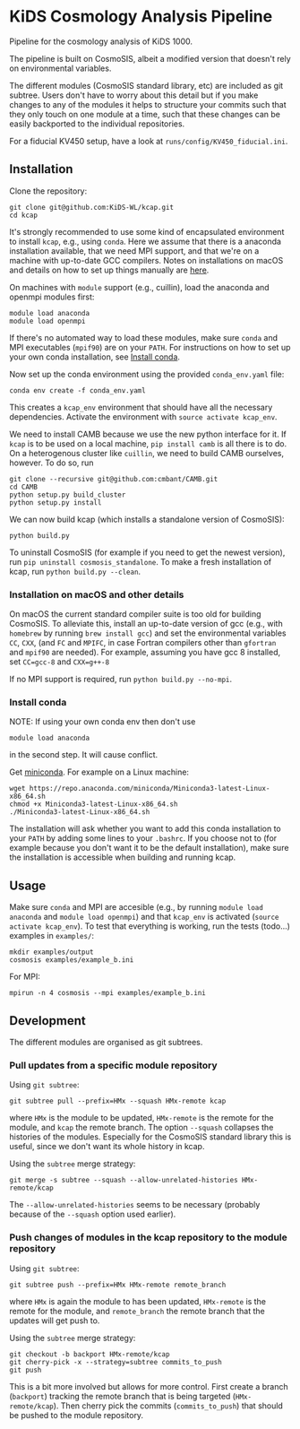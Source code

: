 # KiDS Cosmology Analysis Pipeline

Pipeline for the cosmology analysis of KiDS 1000.

The pipeline is built on CosmoSIS, albeit a modified version that doesn't rely on environmental variables.

The different modules (CosmoSIS standard library, etc) are included as git subtree. Users don't have to worry about this detail but if you make changes to any of the modules it helps to structure your commits such that they only touch on one module at a time, such that these changes can be easily backported to the individual repositories.

For a fiducial KV450 setup, have a look at `runs/config/KV450_fiducial.ini`.

## Installation

Clone the repository:
```
git clone git@github.com:KiDS-WL/kcap.git
cd kcap
```

It's strongly recommended to use some kind of encapsulated environment to install `kcap`, e.g., using `conda`. Here we assume that there is a anaconda installation available, that we need MPI support, and that we're on a machine with up-to-date GCC compilers. Notes on installations on macOS and details on how to set up things manually are [here](#installation-on-macos-and-other-details).

On machines with `module` support (e.g., cuillin), load the anaconda and openmpi modules first:
```
module load anaconda
module load openmpi
```
If there's no automated way to load these modules, make sure `conda` and MPI executables (`mpif90`) are on your `PATH`. For instructions on how to set up your own conda installation, see [Install conda](#install-conda).

Now set up the conda environment using the provided `conda_env.yaml` file:
```
conda env create -f conda_env.yaml
```
This creates a `kcap_env` environment that should have all the necessary dependencies. Activate the environment with `source activate kcap_env`.

We need to install CAMB because we use the new python interface for it. If `kcap` is to be used on a local machine, `pip install camb` is all there is to do. On a heterogenous cluster like `cuillin`, we need to build CAMB ourselves, however. To do so, run
```
git clone --recursive git@github.com:cmbant/CAMB.git
cd CAMB
python setup.py build_cluster
python setup.py install
```

We can now build kcap (which installs a standalone version of CosmoSIS):
```
python build.py
```

To uninstall CosmoSIS (for example if you need to get the newest version), run `pip uninstall cosmosis_standalone`. To make a fresh installation of kcap, run `python build.py --clean`.

### Installation on macOS and other details

On macOS the current standard compiler suite is too old for building CosmoSIS. To alleviate this, install an up-to-date version of gcc (e.g., with `homebrew` by running `brew install gcc`) and set the environmental variables `CC`, `CXX`, (and `FC` and `MPIFC`, in case Fortran compilers other than `gfortran` and `mpif90` are needed). For example, assuming you have gcc 8 installed, set `CC=gcc-8` and `CXX=g++-8`

If no MPI support is required, run `python build.py --no-mpi`.

### Install conda

NOTE: If using your own conda env then don't use
```
module load anaconda
```
in the second step. It will cause conflict.

Get [miniconda](https://conda.io/en/master/miniconda.html). For example on a Linux machine: 
```
wget https://repo.anaconda.com/miniconda/Miniconda3-latest-Linux-x86_64.sh
chmod +x Miniconda3-latest-Linux-x86_64.sh
./Miniconda3-latest-Linux-x86_64.sh
```

The installation will ask whether you want to add this conda installation to your `PATH` by adding some lines to your `.bashrc`. If you choose not to (for example because you don't want it to be the default installation), make sure the installation is accessible when building and running kcap.

## Usage

Make sure `conda` and MPI are accesible (e.g., by running `module load anaconda` and `module load openmpi`) and that `kcap_env` is activated (`source activate kcap_env`).
To test that everything is working, run the tests (todo...) examples in `examples/`:
```
mkdir examples/output
cosmosis examples/example_b.ini
```
For MPI:
```
mpirun -n 4 cosmosis --mpi examples/example_b.ini
```

## Development

The different modules are organised as git subtrees.

### Pull updates from a specific module repository

Using `git subtree`:
```
git subtree pull --prefix=HMx --squash HMx-remote kcap
```
where `HMx` is the module to be updated, `HMx-remote` is the remote for the module, and `kcap` the remote branch. The option `--squash` collapses the histories of the modules. Especially for the CosmoSIS standard library this is useful, since we don't want its whole history in kcap.

Using the `subtree` merge strategy:
```
git merge -s subtree --squash --allow-unrelated-histories HMx-remote/kcap
```
The `--allow-unrelated-histories` seems to be necessary (probably because of the `--squash` option used earlier).

### Push changes of modules in the kcap repository to the module repository
Using `git subtree`:
```
git subtree push --prefix=HMx HMx-remote remote_branch
```
where `HMx` is again the module to has been updated, `HMx-remote` is the remote for the module, and `remote_branch` the remote branch that the updates will get push to.

Using the `subtree` merge strategy:
```
git checkout -b backport HMx-remote/kcap
git cherry-pick -x --strategy=subtree commits_to_push
git push
```
This is a bit more involved but allows for more control. First create a branch (`backport`) tracking the remote branch that is being targeted (`HMx-remote/kcap`). Then cherry pick the commits (`commits_to_push`) that should be pushed to the module repository.
